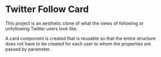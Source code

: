 # Twitter Follow Card

This project is an aesthetic clone of what the views of following or unfollowing Twitter users look like.

A card component is created that is reusable so that the entire structure does not have to be created for each user to whom the properties are passed by parameter.
